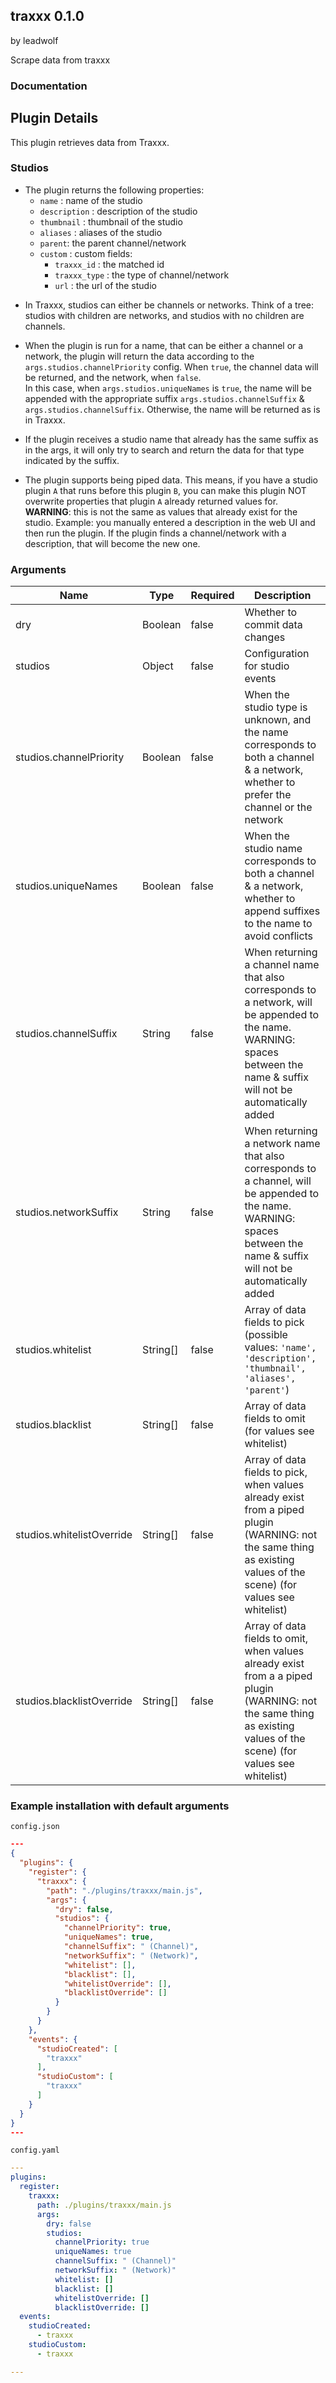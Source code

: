 ## traxxx 0.1.0

by leadwolf

Scrape data from traxxx

### Documentation

## Plugin Details

This plugin retrieves data from Traxxx.

### Studios

* The plugin returns the following properties:
    * `name` : name of the studio
    * `description` : description of the studio
    * `thumbnail` : thumbnail of the studio
    * `aliases` : aliases of the studio
    * `parent`: the parent channel/network
    * `custom` : custom fields:
        * `traxxx_id` : the matched id
        * `traxxx_type` : the type of channel/network
        * `url` : the url of the studio


- In Traxxx, studios can either be channels or networks. Think of a tree: studios with children are networks, and studios with no children are channels.

- When the plugin is run for a name, that can be either a channel or a network, the plugin will return the data according to the `args.studios.channelPriority` config. When `true`, the channel data will be returned, and the network, when `false`.  
In this case, when `args.studios.uniqueNames` is `true`, the name will be appended with the appropriate suffix `args.studios.channelSuffix` & `args.studios.channelSuffix`. Otherwise, the name will be returned as is in Traxxx.

- If the plugin receives a studio name that already has the same suffix as in the args, it will only try to search and return the data for that type indicated by the suffix.

- The plugin supports being piped data. This means, if you have a studio plugin `A` that runs before this plugin `B`, you can make this plugin NOT overwrite properties that plugin `A` already returned values for.  
**WARNING**: this is not the same as values that already exist for the studio. Example: you manually entered a description in the web UI and then run the plugin. If the plugin finds a channel/network with a description, that will become the new one.


### Arguments

| Name                      | Type     | Required | Description                                                                                                                                                               |
| ------------------------- | -------- | -------- | ------------------------------------------------------------------------------------------------------------------------------------------------------------------------- |
| dry                       | Boolean  | false    | Whether to commit data changes                                                                                                                                            |
| studios                   | Object   | false    | Configuration for studio events                                                                                                                                           |
| studios.channelPriority   | Boolean  | false    | When the studio type is unknown, and the name corresponds to both a channel & a network, whether to prefer the channel or the network                                     |
| studios.uniqueNames       | Boolean  | false    | When the studio name corresponds to both a channel & a network, whether to append suffixes to the name to avoid conflicts                                                 |
| studios.channelSuffix     | String   | false    | When returning a channel name that also corresponds to a network, will be appended to the name. WARNING: spaces between the name & suffix will not be automatically added |
| studios.networkSuffix     | String   | false    | When returning a network name that also corresponds to a channel, will be appended to the name. WARNING: spaces between the name & suffix will not be automatically added |
| studios.whitelist         | String[] | false    | Array of data fields to pick (possible values: `'name', 'description', 'thumbnail', 'aliases', 'parent'`)                                                                 |
| studios.blacklist         | String[] | false    | Array of data fields to omit (for values see whitelist)                                                                                                                   |
| studios.whitelistOverride | String[] | false    | Array of data fields to pick, when values already exist from a piped plugin (WARNING: not the same thing as existing values of the scene) (for values see whitelist)      |
| studios.blacklistOverride | String[] | false    | Array of data fields to omit, when values already exist from a a piped plugin (WARNING: not the same thing as existing values of the scene) (for values see whitelist)    |

### Example installation with default arguments

`config.json`
```json
---
{
  "plugins": {
    "register": {
      "traxxx": {
        "path": "./plugins/traxxx/main.js",
        "args": {
          "dry": false,
          "studios": {
            "channelPriority": true,
            "uniqueNames": true,
            "channelSuffix": " (Channel)",
            "networkSuffix": " (Network)",
            "whitelist": [],
            "blacklist": [],
            "whitelistOverride": [],
            "blacklistOverride": []
          }
        }
      }
    },
    "events": {
      "studioCreated": [
        "traxxx"
      ],
      "studioCustom": [
        "traxxx"
      ]
    }
  }
}
---
```

`config.yaml`
```yaml
---
plugins:
  register:
    traxxx:
      path: ./plugins/traxxx/main.js
      args:
        dry: false
        studios:
          channelPriority: true
          uniqueNames: true
          channelSuffix: " (Channel)"
          networkSuffix: " (Network)"
          whitelist: []
          blacklist: []
          whitelistOverride: []
          blacklistOverride: []
  events:
    studioCreated:
      - traxxx
    studioCustom:
      - traxxx

---
```
